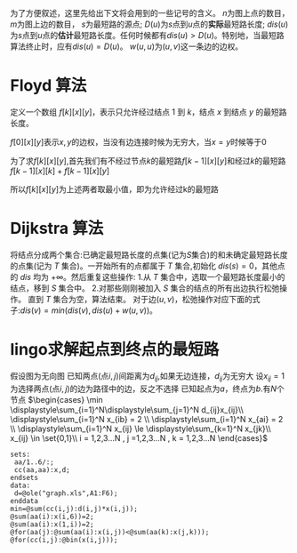 
为了方便叙述，这里先给出下文将会用到的一些记号的含义。
$n$为图上点的数目，$m$为图上边的数目，
$s$为最短路的源点;
$D(u)$为$s$点到$u$点的**实际**最短路长度;
$dis(u)$为$s$点到$u$点的**估计**最短路长度。任何时候都有$dis(u)>D(u)$。特别地，当最短路算法终止时，应有$dis(u)= D(u)$。
$w(u,u)$为$(u,v)$这一条边的边权。
# Floyd 算法
定义一个数组 $f[k][x][y]$，表示只允许经过结点 $1$ 到 $k$，结点 $x$ 到结点 $y$ 的最短路长度。

$f[0][x][y]$表示$x,y$的边权，当没有边连接时候为无穷大，当$x=y$时候等于0

为了求$f[k][x][y]$,首先我们有不经过节点$k$的最短路$f[k-1][x][y]$和经过$k$的最短路$f[k-1][x][k] + f[k-1][x][y]$

所以$f[k][x][y]$为上述两者取最小值，即为允许经过k的最短路

# Dijkstra 算法

将结点分成两个集合:已确定最短路长度的点集(记为$S$集合)的和未确定最短路长度的点集(记为 $T$ 集合)。一开始所有的点都属于 $T$ 集合,初始化 $dis(s)=0$，其他点的 $dis$ 均为 $+∞$。然后重复这些操作:
1.从 $T$ 集合中，选取一个最短路长度最小的结点，移到 $S$ 集合中。
2.对那些刚刚被加入 $S$ 集合的结点的所有出边执行松弛操作。
直到 $T$ 集合为空，算法结束。
对于边$(u,v)$，松弛操作对应下面的式子:$dis(v)= min(dis(v),dis(u)+ w(u,v))$。
# lingo求解起点到终点的最短路
假设图为无向图
已知两点(点$i,j$)间距离为$d_{ij}$,如果无边连接，$d_{ij}$为无穷大
设$x_{ij}=1$为选择两点(点$i,j$)的边为路径中的边，反之不选择
已知起点为$a$，终点为$b$.有$N$个节点
$\begin{cases}
\min \displaystyle\sum_{i=1}^N\displaystyle\sum_{j=1}^N d_{ij}x_{ij}\\
\displaystyle\sum_{i=1}^N x_{ib} = 2 \\ 
\displaystyle\sum_{i=1}^N x_{ai} = 2 \\ 
\displaystyle\sum_{i=1}^N x_{ij} \le \displaystyle\sum_{k=1}^N x_{jk}\\
x_{ij} \in \set{0,1}\\
i = 1,2,3...N , j =1,2,3...N , k = 1,2,3...N
\end{cases}$

```LINGO
sets:
 aa/1..6/:;
 cc(aa,aa):x,d;
endsets
data:
 d=@ole("graph.xls",A1:F6);
enddata
min=@sum(cc(i,j):d(i,j)*x(i,j));
@sum(aa(i):x(i,6))=2;
@sum(aa(i):x(1,i))=2;
@for(aa(j):@sum(aa(i):x(i,j))<@sum(aa(k):x(j,k)));
@for(cc(i,j):@bin(x(i,j)));
```